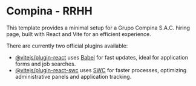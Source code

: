 # Compina - RRHH

This template provides a minimal setup for a Grupo Compina S.A.C. hiring page, built with React and Vite for an efficient experience.

There are currently two official plugins available:

- [@vitejs/plugin-react](https://github.com/vitejs/vite-plugin-react/blob/main/packages/plugin-react/README.md) uses [Babel](https://babeljs.io/) for fast updates, ideal for application forms and job searches.
- [@vitejs/plugin-react-swc](https://github.com/vitejs/vite-plugin-react-swc) uses [SWC](https://swc.rs/) for faster processes, optimizing administrative panels and application tracking.
